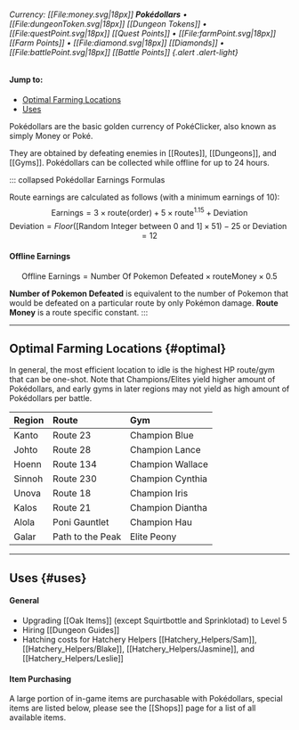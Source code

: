 ###### Currency: [[File:money.svg|18px]] **Pokédollars** • [[File:dungeonToken.svg|18px]] [[Dungeon Tokens]] • [[File:questPoint.svg|18px]] [[Quest Points]] • [[File:farmPoint.svg|18px]] [[Farm Points]] • [[File:diamond.svg|18px]]  [[Diamonds]] • [[File:battlePoint.svg|18px]] [[Battle Points]] {.alert .alert-light}

#### Jump to:
* [Optimal Farming Locations](#optimal)
* [Uses](#uses)

Pokédollars are the basic golden currency of PokéClicker, also known as simply Money or Poké.

They are obtained by defeating enemies in [[Routes]], [[Dungeons]], and [[Gyms]]. Pokédollars can be collected while offline for up to 24 hours.

::: collapsed Pokédollar Earnings Formulas

Route earnings are calculated as follows (with a minimum earnings of 10):
$$ \text{Earnings} = 3 \times \text{route}(\text{order}) + 5 \times \text{route}^{1.15} + \text{Deviation} $$
$$ \text{Deviation} = Floor([\text{Random Integer between 0 and 1}] \times 51) - 25 \text{ or } \text{Deviation} = 12 $$
#### Offline Earnings
$$ \text{Offline Earnings} = \text{Number Of Pokemon Defeated} \times \text{routeMoney} \times 0.5 $$

**Number of Pokemon Defeated** is equivalent to the number of Pokemon that would be defeated on a particular route by only Pokémon damage.
**Route Money** is a route specific constant.
:::

---

## Optimal Farming Locations {#optimal}
In general, the most efficient location to idle is the highest HP route/gym that can be one-shot. Note that Champions/Elites yield higher amount of Pokédollars, and early gyms in later regions may not yield as high amount of Pokédollars per battle.

Region | Route | Gym
:--- | :--- |:---
Kanto | Route 23 | Champion Blue
Johto | Route 28 | Champion Lance
Hoenn | Route 134 | Champion Wallace
Sinnoh | Route 230 | Champion Cynthia
Unova | Route 18 | Champion Iris
Kalos | Route 21 | Champion Diantha
Alola | Poni Gauntlet | Champion Hau
Galar | Path to the Peak | Elite Peony

---

## Uses {#uses}
#### General
* Upgrading [[Oak Items]] (except Squirtbottle and Sprinklotad) to Level 5
* Hiring [[Dungeon Guides]]
* Hatching costs for Hatchery Helpers [[Hatchery_Helpers/Sam]], [[Hatchery_Helpers/Blake]], [[Hatchery_Helpers/Jasmine]], and [[Hatchery_Helpers/Leslie]]

#### Item Purchasing
A large portion of in-game items are purchasable with Pokédollars, special items are listed below, please see the [[Shops]] page for a list of all available items.